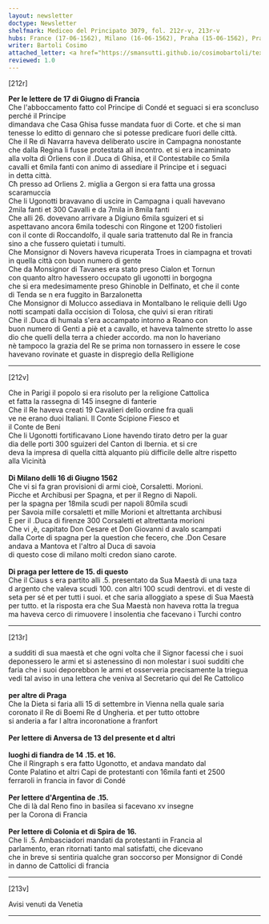 ```yaml
---
layout: newsletter
doctype: Newsletter
shelfmark: Mediceo del Principato 3079, fol. 212r-v, 213r-v
hubs: France (17-06-1562), Milano (16-06-1562), Praha (15-06-1562), Praha (dd-06-1562), Antwerpen (13-06-1562), Flanders (14-06-1562), Flanders (15-06-1562), Flanders (16-06-1562), Strasbourg (15-06-1562), Koln (16-06-1562), Speyer (16-06-1562)
writer: Bartoli Cosimo
attached_letter: <a href="https://smansutti.github.io/cosimobartoli/texts/TBD/">TBD</a>
reviewed: 1.0
---
```


[212r]  
  
  
<strong>Per le lettere de 17 di Giugno di Francia</strong>  
Che l'abboccamento fatto col Principe di Condé et seguaci si era sconcluso perché il Principe  
dimandava che Casa Ghisa fusse mandata fuor di Corte. et che si man  
tenesse lo editto di gennaro che si potesse predicare fuori delle città.  
Che il Re di Navarra haveva deliberato uscire in Campagna nonostante  
che dalla Regina li fusse protestata all incontro. et si era incaminato  
alla volta di Orliens con il .Duca di Ghisa, et il Contestabile co 5mila  
cavalli et 6mila fanti con animo di assediare il Principe et i seguaci  
in detta città.  
Cħ presso ad Orliens 2. miglia a Gergon si era fatta una grossa  
scaramuccia  
Che li Ugonotti bravavano di uscire in Campagna i quali havevano  
2mila fanti et 300 Cavalli e da 7mila in 8mila fanti  
Che alli 26. dovevano arrivare a Digiuno 6mila sguizeri et si  
aspettavano ancora 6mila todeschi con Ringone et 1200 fistolieri  
con il conte di Roccandolfo, il quale saria trattenuto dal Re in francia  
sino a che fussero quietati i tumulti.  
Che Monsignor di Novers haveva ricuperata Troes in ciampagna et trovati  
in quella città con buon numero di gente  
Che da Monsignor di Tavanes era stato preso Cialon et Tornun  
con quanto altro havessero occupato gli ugonotti in borgogna  
che si era medesimamente preso Ghinoble in Delfinato, et che il conte  
di Tenda se n era fuggito in Barzalonetta  
Che Monsignor di Molucco assediava in Montalbano le reliquie delli Ugo  
notti scampati dalla occision di Tolosa, che quivi si eran ritirati  
Che il .Duca di humala s'era accampato intorno a Roano con  
buon numero di Genti a piè et a cavallo, et haveva talmente stretto lo asse  
dio che quelli della terra a chieder accordo. ma non lo haveriano  
nè tampoco la grazia del Re se prima non tornassero in essere le cose  
havevano rovinate et guaste in dispregio della Relligione  
  
---  

[212v]  
  
  
Che in Parigi il popolo si era risoluto per la religione Cattolica  
et fatta la rassegna di 145 insegne di fanterie  
Che il Re haveva creati 19 Cavalieri dello ordine fra quali  
ve ne erano duoi Italiani. Il Conte Scipione Fiesco et  
il Conte de Beni  
Che li Ugonotti fortificavano Lione havendo tirato detro per la guar  
dia delle porti 300 sguizeri del Canton di Ibernia. et si cre  
deva la impresa di quella città alquanto più difficile delle altre rispetto  
alla Vicinità  
<br/><strong>Di Milano delli 16 di Giugno 1562</strong>  
Che vi si fa gran provisioni di armi cioè, Corsaletti. Morioni.  
Picche et Archibusi per Spagna, et per il Regno di Napoli.  
per la spagna per 18mila scudi per napoli 80mila scudi  
per Savoia mille corsaletti et mille Morioni et altrettanta archibusi  
E per il .Duca di firenze 300 Corsaletti et altrettanta morioni  
Che vi ,è, capitato Don Cesare et Don Giovanni d avalo scampati  
dalla Corte di spagna per la question che fecero, che .Don Cesare  
andava a Mantova et l'altro al Duca di savoia  
di questo cose di milano molti credon siano carote.  
<br/><strong>Di praga per lettere de 15. di questo</strong>  
Che il Ciaus s era partito alli .5. presentato da Sua Maestà di una taza  
d argento che valeva scudi 100. con altri 100 scudi dentrovi. et di veste di  
seta per sé et per tutti i suoi. et che saria alloggiato a spese di Sua Maestà  
per tutto. et la risposta era che Sua Maestà non haveva rotta la tregua  
ma haveva cerco di rimuovere l insolentia che facevano i Turchi contro  
  
---  

[213r]  
  
  
a sudditi di sua maestà et che ogni volta che il Signor facessi che i suoi  
deponessero le armi et si astenessino di non molestar i suoi sudditi che  
faria che i suoi deporebbon le armi et osserveria precisamente la triegua  
vedi tal aviso in una lettera che veniva al Secretario qui del Re Cattolico  
<br/><strong>per altre di Praga</strong>  
Che la Dieta si faria alli 15 di settembre in Vienna nella quale saria  
coronato il Re di Boemi Re d Ungheria. et per tutto ottobre  
si anderia a far l altra incoronatione a franfort  
<br/><strong>Per lettere di Anversa de 13 del presente et d altri</strong>  
<br/><strong>luoghi di fiandra de 14 .15. et 16.</strong>  
Che il Ringraph s era fatto Ugonotto, et andava mandato dal  
Conte Palatino et altri Capi de protestanti con 16mila fanti et 2500  
ferraroli in francia in favor di Condé  
<br/><strong>Per lettere d'Argentina de .15.</strong>  
Che di là dal Reno fino in basilea si facevano xv insegne  
per la Corona di Francia  
<br/><strong>Per lettere di Colonia et di Spira de 16.</strong>  
Che li .5. Ambasciadori mandati da protestanti in Francia al  
parlamento, eran ritornati tanto mal satisfatti, che dicevano  
che in breve si sentiria qualche gran soccorso per Monsignor di Condé  
in danno de Cattolici di francia  
  
---  

[213v]  
  
  
Avisi venuti da Venetia  
  
---  

